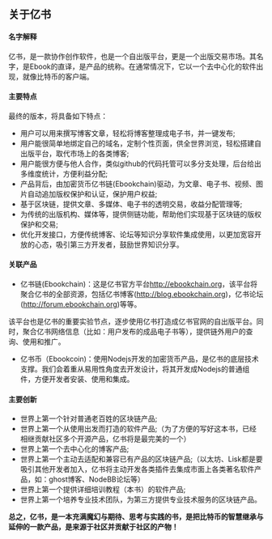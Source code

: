 ## 关于亿书

#### 名字解释

亿书，是一款协作创作软件，也是一个自出版平台，更是一个出版交易市场。其名字，是Ebook的直译，是产品的统称。在通常情况下，它以一个去中心化的软件出现，就像比特币的客户端。

#### 主要特点

最终的版本，将具备如下特点：

* 用户可以用来撰写博客文章，轻松将博客整理成电子书，并一键发布;
* 用户能很简单地绑定自己的域名，定制个性页面，供全世界浏览，轻松搭建自出版平台，取代市场上的各类博客;
* 用户能很方便与他人合作，类似github的代码托管可以多分支处理，后台给出多维度统计，方便利益分配;
* 产品背后，由加密货币亿书链(Ebookchain)驱动，为文章、电子书、视频、图片自动追加版权保护和认证，保护用户权益;
* 基于区块链，提供文章、多媒体、电子书的透明交易，收益分配管理等;
* 为传统的出版机构、媒体等，提供侧链功能，帮助他们实现基于区块链的版权保护和交易;
* 优化开发接口，方便传统博客、论坛等知识分享软件集成使用，以更加宽容开放的心态，吸引第三方开发者，鼓励世界知识分享。

#### 关联产品

* 亿书链(Ebookchain)：这是亿书官方平台<http://ebookchain.org>，该平台将聚合亿书的全部资源，包括亿书博客(<http://blog.ebookchain.org>)，亿书论坛(<http://forum.ebookchain.org>)等等。

该平台也是亿书的重要实验节点，逐步使用亿书打造成亿书官网的自出版平台。同时，聚合亿书网络信息（比如：用户发布的成品电子书等），提供链外用户的查询、使用和推广。

* 亿书币（Ebookcoin)：使用Nodejs开发的加密货币产品，是亿书的底层技术支撑。我们会着重从易用性角度去开发设计，将其开发成Nodejs的普通组件，方便开发者安装、使用和集成。

#### 主要创新

* 世界上第一个针对普通老百姓的区块链产品;
* 世界上第一个从使用出发而打造的软件产品;（为了方便的写好这本书，已经相继贡献社区多个开源产品，亿书将是最完美的一个）
* 世界上第一个去中心化的博客产品;
* 世界上第一个主动去适配和兼容已有产品的区块链产品;（以太坊、Lisk都是要吸引其他开发者加入，亿书将主动开发各类插件去集成市面上各类著名软件产品，如：ghost博客、NodeBB论坛等）
* 世界上第一个提供详细培训教程（本书）的软件产品;
* 世界上第一个培养专业技术团队，为第三方提供专业技术服务的区块链产品。

**总之，亿书，是一本充满魔幻与期待、思考与实践的书，是把比特币的智慧继承与延伸的一款产品，是来源于社区并贡献于社区的产物！**
